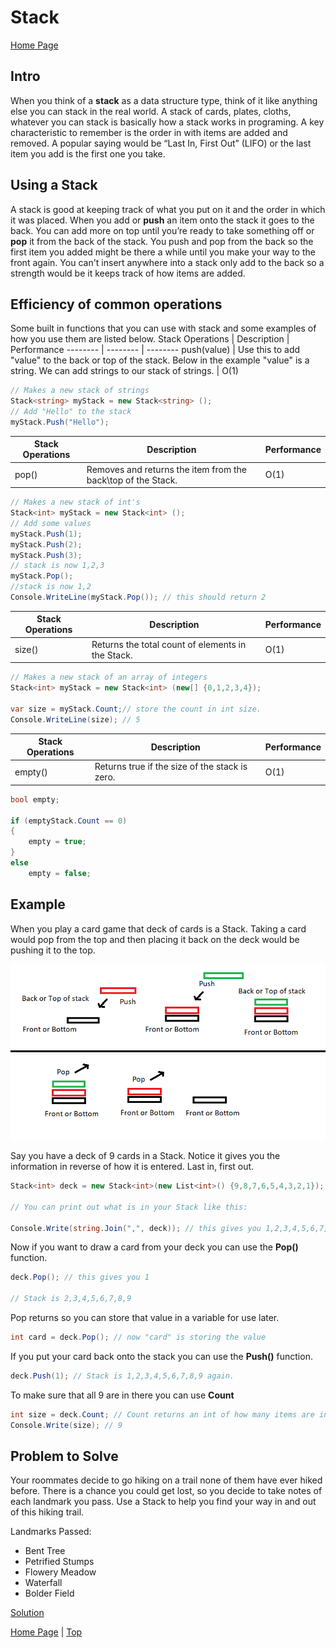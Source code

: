# Stack
[Home Page](welcome.md)
## Intro
When you think of a **stack** as a data structure type, think of it like anything else you can stack in the real world. A stack of cards, plates, cloths, whatever you can stack is basically how a stack works in programing. A key characteristic to remember is the order in with items are added and removed. A popular saying would be “Last In, First Out” (LIFO) or the last item you add is the first one you take.

## Using a Stack
A stack is good at keeping track of what you put on it and the order in which it was placed. When you add or **push** an item onto the stack it goes to the back. You can add more on top until you’re ready to take something off or **pop** it from the back of the stack. You push and pop from the back so the first item you added might be there a while until you make your way to the front again. You can't insert anywhere into a stack only add to the back so a strength would be it keeps track of how items are added. 

## Efficiency of common operations
Some built in functions that you can use with stack and some examples of how you use them are listed below.
Stack Operations | Description | Performance
-------- | -------- | --------
push(value) | Use this to add "value" to the back or top of the stack. Below in the example "value" is a string. We can add strings to our stack of strings.  | O(1)
```c#
// Makes a new stack of strings
Stack<string> myStack = new Stack<string> ();
// Add "Hello" to the stack
myStack.Push("Hello");
```
Stack Operations | Description | Performance
-------- | -------- | --------
pop() | Removes and returns the item from the back\top of the Stack. |  O(1)
```c#
// Makes a new stack of int's
Stack<int> myStack = new Stack<int> ();
// Add some values
myStack.Push(1);
myStack.Push(2);
myStack.Push(3);
// stack is now 1,2,3
myStack.Pop();
//stack is now 1,2 
Console.WriteLine(myStack.Pop()); // this should return 2 
```
Stack Operations | Description | Performance
-------- | -------- | --------
size() | Returns the total count of elements in the Stack. | O(1)
```c#
// Makes a new stack of an array of integers
Stack<int> myStack = new Stack<int> (new[] {0,1,2,3,4});

var size = myStack.Count;// store the count in int size.
Console.WriteLine(size); // 5
```
Stack Operations | Description | Performance
-------- | -------- | --------
empty() | Returns true if the size of the stack is zero. | O(1)
```c#
bool empty;

if (emptyStack.Count == 0)
{
    empty = true;
}
else
    empty = false;
```

## Example
When you play a card game that deck of cards is a Stack. Taking a card would pop from the top and then placing it back on the deck would be pushing it to the top.

![deck](Images/push_pop.png)

Say you have a deck of 9 cards in a Stack. Notice it gives you the information in reverse of how it is entered. Last in, first out.
```c#
Stack<int> deck = new Stack<int>(new List<int>() {9,8,7,6,5,4,3,2,1});

// You can print out what is in your Stack like this: 

Console.Write(string.Join(",", deck)); // this gives you 1,2,3,4,5,6,7,8,9
```
Now if you want to draw a card from your deck you can use the **Pop()** function.
```c#
deck.Pop(); // this gives you 1

// Stack is 2,3,4,5,6,7,8,9
```
Pop returns so you can store that value in a variable for use later.
```c#
int card = deck.Pop(); // now "card" is storing the value
```
If you put your card back onto the stack you can use the **Push()** function.
```c#
deck.Push(1); // Stack is 1,2,3,4,5,6,7,8,9 again.
```
To make sure that all 9 are in there you can use **Count**
```c#
int size = deck.Count; // Count returns an int of how many items are in the stack.
Console.Write(size); // 9
```
## Problem to Solve

Your roommates decide to go hiking on a trail none of them have ever hiked before. There is a chance you could get lost, so you decide to take notes of each landmark you pass. Use a Stack to help you find your way in and out of this hiking trail.

Landmarks Passed:
* Bent Tree
* Petrified Stumps
* Flowery Meadow
* Waterfall
* Bolder Field 

 [Solution](solutions/stack_solution/Program.cs)

[Home Page](welcome.md) | [Top](#stack)

<!-- First: walk them though an example using code. list of most used cereal with the last used cereal showing up first in the list problem: keeping track of most recent cereal-->
